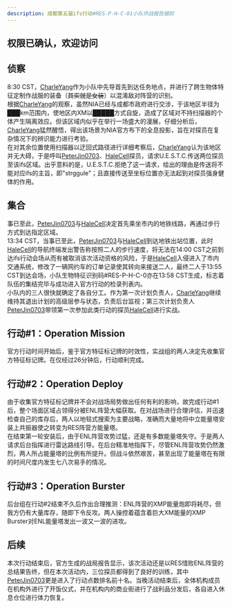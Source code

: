 ```yaml
---
description: 成都第五届ifs行动#RES-P-H-C-01小队作战报告细则
---
```


## 权限已确认，欢迎访问   


## 侦察   
8:30 CST，[CharleYang](https://wiki.nia.ac.cn/CharleYang)作为小队中先导首先到达任务地点，并进行了跨生物体特征定制作战服的装备（~~其实就是女装~~）以混淆敌对阵营的识别。    
根据[CharleYang](https://wiki.nia.ac.cn/CharleYang)的观察，虽然NIA已经与成都市政府进行交涉，于该地区半径为███km范围内，使地区内XM以█████方式自旋，造成了区域对不持扫描器的个体产生隔离效应。但该区域内似乎在举行一场盛大的漫展，仔细分析后，[CharleYang](https://wiki.nia.ac.cn/CharleYang)猛然醒悟，得出该场景为NIA官方布下的全息投影，旨在对探员在复杂情况下的辨识能力进行考验。   
在对其余位置使用扫描器以迂回式路径进行详细考察后，[CharleYang](https://wiki.nia.ac.cn/CharleYang)认为该地区并无大碍，于是呼叫[PeterJin0703](https://wiki.nia.ac.cn/Peterjin0703)、[HaleCell](https://wiki.nia.ac.cn/HaleCell)探员，请求U.E.S.T.C.传送两位探员至该ifs区域。出乎意料的是，U.E.S.T.C.拒绝了这一请求，给出的理由是传送将不能对应ifs的主旨，即"strggule"；且直接传送至坐标位置亦无法起到对探员强身健体的作用。   

## 集合
事已至此，[PeterJin0703](https://wiki.nia.ac.cn/Peterjin0703)与[HaleCell](https://wiki.nia.ac.cn/HaleCell)决定首先乘坐市内的地铁线路，再通过步行方式到达指定区域。   
13:34 CST，当事已至此，[PeterJin0703](https://wiki.nia.ac.cn/PeterJin0703)与[HaleCell](https://wiki.nia.ac.cn/HaleCell)到达地铁出站位置，此时[HaleCell](https://wiki.nia.ac.cn/HaleCell)的导航终端发出警告称按照二人的步行速度，将无法在14:00 CST之前到达ifs行动会场从而有被取消该次活动资格的风险，于是[HaleCell](https://wiki.nia.ac.cn/HaleCell)入侵进入了市内交通系统，修改了一辆网约车的订单记录使其转向来接送二人，最终二人于13:55 CST到达会场，小队生物特征识别码#RES-P-H-C-0亦在13:58 CST生成，标志着队伍的集结完毕与成功进入官方行动的检录列表内。   
小队内的三人很快就确定了各自分工。作为第一次计划负责人，[CharleYang](https://wiki.nia.ac.cn/CharleYang)继续维持其退出计划的高级层参与状态，负责后台监视；第三次计划负责人[PeterJin0703](https://wiki.nia.ac.cn/Peterjin0703)带领第一次参加此类行动的探员[HaleCell](https://wiki.nia.ac.cn/HaleCell)进行实战。  

## 行动#1：Operation Mission   
官方行动时间开始后，鉴于官方特征标记牌的时效性，实战组的两人决定先收集官方特征标记牌。在仅经过26分钟后，行动顺利完成。  

## 行动#2：Operation Deploy  
由于收集官方特征标记牌并不会对战场局势做出任何有利的影响，故完成行动#1后，整个场面区域占领得分被ENL阵营大幅获取。在对战场进行合理评估，并迅速检查自己的库存后，两人以地毯式搜索为主要战略，准确而大量地将中立能量塔安装上共振器使之转变为RES阵营方能量塔。   
在结束第一轮安装后，由于ENL阵营攻势过猛，还是有多数能量塔失守。于是两人请求后台指挥进行雷达路线引导。在后台精准地指挥下，尽管ENL阵营攻势仍然激烈，两人所占能量塔的比例有所提升。但战斗依然艰苦，甚至出现了能量塔在有限的时间尺度内发生七八次易手的情况。  

## 行动#3：Operation Burster  
后台组在行动#2结束不久后作出合理推测：ENL阵营的XMP能量炮即将耗尽，但我方仍有大量库存，随即下令反攻。两人操控着蕴含着巨大XM能量的XMP Burster对ENL能量塔发出一波又一波的进攻。

## 后续   
本次行动结束后，官方生成的战局报告显示，该次活动还是以RES惜败ENL阵营的总结果告终，但在本次活动内，三位探员都得到了良好的训练，其中[PeterJin0703](https://wiki.nia.ac.cn/Peterjin0703)更是进入了行动点数排名前十名。当晚活动结束后，全体机构成员在机构外进行了开饭仪式，并在机构内的商业街进行了战利品分发后，各自进入休息仓位进行体力恢复。  
